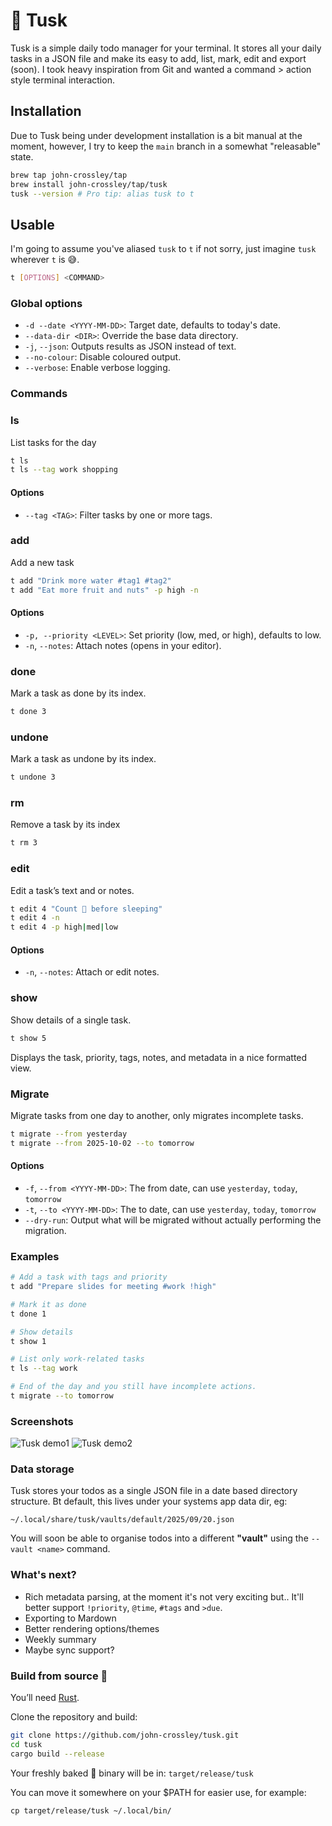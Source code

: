 # 🦣 Tusk 

Tusk is a simple daily todo manager for your terminal.
It stores all your daily tasks in a JSON file and make its easy to add, list, mark, edit and export (soon). I took heavy inspiration from Git and wanted a command > action style terminal interaction.

## Installation

Due to Tusk being under development installation is a bit manual at the moment, however, I try to keep the `main` branch in a somewhat "releasable" state.

```bash
brew tap john-crossley/tap
brew install john-crossley/tap/tusk
tusk --version # Pro tip: alias tusk to t
```

## Usable

I'm going to assume you've aliased `tusk` to `t` if not sorry, just imagine `tusk` wherever `t` is 😅.

```bash
t [OPTIONS] <COMMAND>
```

### Global options

* `-d --date <YYYY-MM-DD>`: Target date, defaults to today's date.
* `--data-dir <DIR>`: Override the base data directory.
* `-j`, `--json`: Outputs results as JSON instead of text.
* `--no-colour`: Disable coloured output.
* `--verbose`: Enable verbose logging.

### Commands

### ls

List tasks for the day

```bash
t ls
t ls --tag work shopping
```

#### Options

* `--tag <TAG>`: Filter tasks by one or more tags.

### add

Add a new task

```bash
t add "Drink more water #tag1 #tag2"
t add "Eat more fruit and nuts" -p high -n
```

#### Options

* `-p, --priority <LEVEL>`: Set priority (low, med, or high), defaults to low.
* `-n`, `--notes`: Attach notes (opens in your editor).

### done

Mark a task as done by its index.

```bash
t done 3
```

### undone

Mark a task as undone by its index.

```bash
t undone 3
```

### rm

Remove a task by its index

```bash
t rm 3
```

### edit

Edit a task’s text and or notes.

```bash
t edit 4 "Count 🐑 before sleeping"
t edit 4 -n
t edit 4 -p high|med|low
```

#### Options

* `-n`, `--notes`: Attach or edit notes.

### show

Show details of a single task.

```bash
t show 5
```
Displays the task, priority, tags, notes, and metadata in a nice formatted view.

### Migrate

Migrate tasks from one day to another, only migrates incomplete tasks.

```bash
t migrate --from yesterday
t migrate --from 2025-10-02 --to tomorrow
```

#### Options

* `-f`, `--from <YYYY-MM-DD>`: The from date, can use `yesterday`, `today`, `tomorrow`
* `-t`, `--to <YYYY-MM-DD>`: The to date, can use `yesterday`, `today`, `tomorrow`
* `--dry-run`: Output what will be migrated without actually performing the migration.

### Examples

```bash
# Add a task with tags and priority
t add "Prepare slides for meeting #work !high"

# Mark it as done
t done 1

# Show details
t show 1

# List only work-related tasks
t ls --tag work

# End of the day and you still have incomplete actions.
t migrate --to tomorrow
```

### Screenshots

![Tusk demo1](assets/screen1.png)
![Tusk demo2](assets/screen2.png)

### Data storage

Tusk stores your todos as a single JSON file in a date based directory structure. Bt default, this lives under your systems app data dir, eg:

`~/.local/share/tusk/vaults/default/2025/09/20.json`

You will soon be able to organise todos into a different **"vault"** using the `--vault <name>` command.

### What's next?

* Rich metadata parsing, at the moment it's not very exciting but.. It'll better support `!priority`, `@time`, `#tags` and `>due`.
* Exporting to Mardown
* Better rendering options/themes
* Weekly summary
* Maybe sync support?

### Build from source 🦀

You’ll need [Rust](https://www.rust-lang.org/tools/install).

Clone the repository and build:

```bash
git clone https://github.com/john-crossley/tusk.git
cd tusk
cargo build --release
```

Your freshly baked 🍞 binary will be in:
`target/release/tusk`

You can move it somewhere on your $PATH for easier use, for example:

`cp target/release/tusk ~/.local/bin/`
